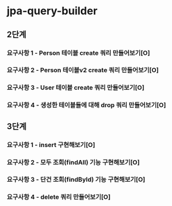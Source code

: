 # jpa-query-builder

## 2단계
### 요구사항 1 - Person 테이블 create 쿼리 만들어보기[O]
### 요구사항 2 - Person 테이블v2 create 쿼리 만들어보기[O]
### 요구사항 3 - User 테이블 create 쿼리 만들어보기[O]
### 요구사항 4 - 생성한 테이블들에 대해 drop 쿼리 만들어보기[O]

## 3단계
### 요구사항 1 - insert 구현해보기[O]
### 요구사항 2 - 모두 조회(findAll) 기능 구현해보기[O]
### 요구사항 3 - 단건 조회(findById) 기능 구현해보기[O]
### 요구사항 4 - delete 쿼리 만들어보기[O]
